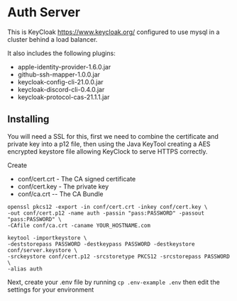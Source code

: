 # Auth Server

This is KeyCloak https://www.keycloak.org/ configured to use mysql in a cluster behind a load balancer.

It also includes the following plugins:
- apple-identity-provider-1.6.0.jar
- github-ssh-mapper-1.0.0.jar
- keycloak-config-cli-21.0.0.jar
- keycloak-discord-cli-0.4.0.jar
- keycloak-protocol-cas-21.1.1.jar

## Installing

You will need a SSL for this, first we need to combine the certificate and private key into a p12 file,
then using the Java KeyTool creating a AES encrypted keystore file allowing KeyClock to serve HTTPS correctly.

Create
- conf/cert.crt - The CA signed certificate
- conf/cert.key - The private key
- conf/ca.crt -- The CA Bundle
```shell
openssl pkcs12 -export -in conf/cert.crt -inkey conf/cert.key \ 
-out conf/cert.p12 -name auth -passin "pass:PASSWORD" -passout "pass:PASSWORD" \
-CAfile conf/ca.crt -caname YOUR_HOSTNAME.com 
```

```shell
keytool -importkeystore \ 
-deststorepass PASSWORD -destkeypass PASSWORD -destkeystore conf/server.keystore \
-srckeystore conf/cert.p12 -srcstoretype PKCS12 -srcstorepass PASSWORD \
-alias auth
```
Next, create your .env file by running `cp .env-example .env` then edit the settings for your environment
